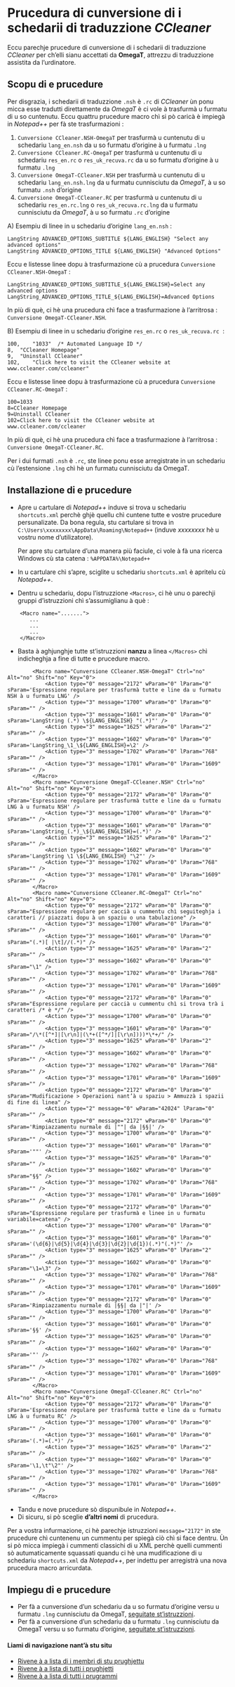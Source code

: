 # Prucedura di cunversione di i schedarii di traduzzione _CCleaner_

Eccu parechje prucedure di cunversione di i schedarii di traduzzione _CCleaner_ per ch’elli sianu accettati da  __OmegaT__, attrezzu di traduzzione assistita da l’urdinatore.

## Scopu di e prucedure

Per disgrazia, i schedarii di traduzzione `.nsh` è `.rc` di _CCleaner_ ùn ponu micca esse tradutti direttamente da _OmegaT_ è ci vole à trasfurmà u furmatu di u so cuntenutu. Eccu quattru prucedure macro chì si pò caricà è impiegà in _Notepad++_ per fà ste trasfurmazioni :
1. `Cunversione CCleaner.NSH-OmegaT` per trasfurmà u cuntenutu di u schedariu `lang_en.nsh` da u so furmatu d’origine à u furmatu `.lng`
2. `Cunversione CCleaner.RC-OmegaT` per trasfurmà u cuntenutu di u schedariu `res_en.rc` o `res_uk_recuva.rc` da u so furmatu d’origine à u furmatu `.lng`
3. `Cunversione OmegaT-CCleaner.NSH` per trasfurmà u cuntenutu di u schedariu `lang_en.nsh.lng` da u furmatu cunnisciutu da _OmegaT_, à u so furmatu `.nsh` d’origine
4. `Cunversione OmegaT-CCleaner.RC` per trasfurmà u cuntenutu di u schedariu `res_en.rc.lng` o `res_uk_recuva.rc.lng` da u furmatu cunnisciutu da _OmegaT_, à u so furmatu `.rc` d’origine

A) Esempiu di linee in u schedariu d’origine `lang_en.nsh` :
```
LangString ADVANCED_OPTIONS_SUBTITLE ${LANG_ENGLISH} "Select any advanced options"
LangString ADVANCED_OPTIONS_TITLE ${LANG_ENGLISH} "Advanced Options"
```
Eccu e listesse linee dopu à trasfurmazione cù a prucedura `Cunversione CCleaner.NSH-OmegaT` :
```
LangString_ADVANCED_OPTIONS_SUBTITLE_${LANG_ENGLISH}=Select any advanced options
LangString_ADVANCED_OPTIONS_TITLE_${LANG_ENGLISH}=Advanced Options
```
In più di què, ci hè una prucedura chì face a trasfurmazione à l’arritrosa : `Cunversione OmegaT-CCleaner.NSH`.  

B) Esempiu di linee in u schedariu d’origine `res_en.rc` o `res_uk_recuva.rc`  :
```
100,	"1033"	/* Automated Language ID */
8,	"CCleaner Homepage"
9,	"Uninstall CCleaner"
102,	"Click here to visit the CCleaner website at www.ccleaner.com/ccleaner"
```
Eccu e listesse linee dopu à trasfurmazione cù a prucedura `Cunversione CCleaner.RC-OmegaT` :
```
100=1033
8=CCleaner Homepage
9=Uninstall CCleaner
102=Click here to visit the CCleaner website at www.ccleaner.com/ccleaner
```
In più di què, ci hè una prucedura chì face a trasfurmazione à l’arritrosa : `Cunversione OmegaT-CCleaner.RC`.  

Per i dui furmati `.nsh` è `.rc`, ste linee ponu esse arregistrate in un schedariu cù l’estensione `.lng` chì hè un furmatu cunnisciutu da OmegaT.

## Installazione di e prucedure

- Apre u cartulare di _Notepad++_ induve si trova u schedariu `shortcuts.xml` perchè ghjè quellu chì cuntene tutte e vostre prucedure persunalizate. Da bona regula, stu cartulare si trova in `C:\Users\xxxxxxxx\AppData\Roaming\Notepad++` (induve _xxxxxxxx_ hè u vostru nome d’utilizatore).  

    Per apre stu cartulare d’una manera più faciule, ci vole à fà una ricerca Windows cù sta catena : `%APPDATA%\Notepad++`

- In u cartulare chì s’apre, sciglite u schedariu `shortcuts.xml` è apritelu cù _Notepad++_.

- Dentru u schedariu, dopu l’istruzzione `<Macros>`, ci hè unu o parechji gruppi d’istruzzioni chì s’assumiglianu à què :
```
	<Macro name=".......">
	   ...
	   ...
	   ...
	</Macro>
```
- Basta à aghjunghje tutte st’istruzzioni __nanzu__ a linea `</Macros>` chì indicheghja a fine di tutte e prucedure macro.
```
        <Macro name="Cunversione CCleaner.NSH-OmegaT" Ctrl="no" Alt="no" Shift="no" Key="0">
            <Action type="0" message="2172" wParam="0" lParam="0" sParam='Espressione regulare per trasfurmà tutte e line da u furmatu NSH à u furmatu LNG' />
            <Action type="3" message="1700" wParam="0" lParam="0" sParam="" />
            <Action type="3" message="1601" wParam="0" lParam="0" sParam='LangString (.*) \${LANG_ENGLISH} "(.*)"' />
            <Action type="3" message="1625" wParam="0" lParam="2" sParam="" />
            <Action type="3" message="1602" wParam="0" lParam="0" sParam='LangString_\1_\${LANG_ENGLISH}=\2' />
            <Action type="3" message="1702" wParam="0" lParam="768" sParam="" />
            <Action type="3" message="1701" wParam="0" lParam="1609" sParam="" />
        </Macro>
        <Macro name="Cunversione OmegaT-CCleaner.NSH" Ctrl="no" Alt="no" Shift="no" Key="0">
            <Action type="0" message="2172" wParam="0" lParam="0" sParam='Espressione regulare per trasfurmà tutte e line da u furmatu LNG à u furmatu NSH' />
            <Action type="3" message="1700" wParam="0" lParam="0" sParam="" />
            <Action type="3" message="1601" wParam="0" lParam="0" sParam='LangString_(.*)_\${LANG_ENGLISH}=(.*)' />
            <Action type="3" message="1625" wParam="0" lParam="2" sParam="" />
            <Action type="3" message="1602" wParam="0" lParam="0" sParam='LangString \1 \${LANG_ENGLISH} "\2"' />
            <Action type="3" message="1702" wParam="0" lParam="768" sParam="" />
            <Action type="3" message="1701" wParam="0" lParam="1609" sParam="" />
        </Macro>
        <Macro name="Cunversione CCleaner.RC-OmegaT" Ctrl="no" Alt="no" Shift="no" Key="0">
            <Action type="0" message="2172" wParam="0" lParam="0" sParam="Espressione regulare per caccià u cummentu chì seguiteghja i caratteri // piazzati dopu à un spaziu o una tabulazione" />
            <Action type="3" message="1700" wParam="0" lParam="0" sParam="" />
            <Action type="3" message="1601" wParam="0" lParam="0" sParam="(.*)[ |\t]//(.*)" />
            <Action type="3" message="1625" wParam="0" lParam="2" sParam="" />
            <Action type="3" message="1602" wParam="0" lParam="0" sParam="\1" />
            <Action type="3" message="1702" wParam="0" lParam="768" sParam="" />
            <Action type="3" message="1701" wParam="0" lParam="1609" sParam="" />
            <Action type="0" message="2172" wParam="0" lParam="0" sParam="Espressione regulare per caccià u cummentu chì si trova trà i caratteri /* è */" />
            <Action type="3" message="1700" wParam="0" lParam="0" sParam="" />
            <Action type="3" message="1601" wParam="0" lParam="0" sParam="/\*([^*]|[\r\n]|(\*+([^*/]|[\r\n])))*\*+/" />
            <Action type="3" message="1625" wParam="0" lParam="2" sParam="" />
            <Action type="3" message="1602" wParam="0" lParam="0" sParam="" />
            <Action type="3" message="1702" wParam="0" lParam="768" sParam="" />
            <Action type="3" message="1701" wParam="0" lParam="1609" sParam="" />
            <Action type="0" message="2172" wParam="0" lParam="0" sParam="Mudificazione > Operazioni nant’à u spaziu > Ammuzzà i spazii di fine di linea" />
            <Action type="2" message="0" wParam="42024" lParam="0" sParam="" />
            <Action type="0" message="2172" wParam="0" lParam="0" sParam='Rimpiazzamentu nurmale di |""| da |§§|' />
            <Action type="3" message="1700" wParam="0" lParam="0" sParam="" />
            <Action type="3" message="1601" wParam="0" lParam="0" sParam='""' />
            <Action type="3" message="1625" wParam="0" lParam="0" sParam="" />
            <Action type="3" message="1602" wParam="0" lParam="0" sParam="§§" />
            <Action type="3" message="1702" wParam="0" lParam="768" sParam="" />
            <Action type="3" message="1701" wParam="0" lParam="1609" sParam="" />
            <Action type="0" message="2172" wParam="0" lParam="0" sParam="Espressione regulare per trasfurmà e linee in u furmatu variabile=catena" />
            <Action type="3" message="1700" wParam="0" lParam="0" sParam="" />
            <Action type="3" message="1601" wParam="0" lParam="0" sParam='(\d{6}|\d{5}|\d{4}|\d{3}|\d{2}|\d{1})(.*)"(.*)"' />
            <Action type="3" message="1625" wParam="0" lParam="2" sParam="" />
            <Action type="3" message="1602" wParam="0" lParam="0" sParam="\1=\3" />
            <Action type="3" message="1702" wParam="0" lParam="768" sParam="" />
            <Action type="3" message="1701" wParam="0" lParam="1609" sParam="" />
            <Action type="0" message="2172" wParam="0" lParam="0" sParam='Rimpiazzamentu nurmale di |§§| da |"|' />
            <Action type="3" message="1700" wParam="0" lParam="0" sParam="" />
            <Action type="3" message="1601" wParam="0" lParam="0" sParam='§§' />
            <Action type="3" message="1625" wParam="0" lParam="0" sParam="" />
            <Action type="3" message="1602" wParam="0" lParam="0" sParam='"' />
            <Action type="3" message="1702" wParam="0" lParam="768" sParam="" />
            <Action type="3" message="1701" wParam="0" lParam="1609" sParam="" />
        </Macro>
        <Macro name="Cunversione OmegaT-CCleaner.RC" Ctrl="no" Alt="no" Shift="no" Key="0">
            <Action type="0" message="2172" wParam="0" lParam="0" sParam='Espressione regulare per trasfurmà tutte e line da u furmatu LNG à u furmatu RC' />
            <Action type="3" message="1700" wParam="0" lParam="0" sParam="" />
            <Action type="3" message="1601" wParam="0" lParam="0" sParam='(.*)=(.*)' />
            <Action type="3" message="1625" wParam="0" lParam="2" sParam="" />
            <Action type="3" message="1602" wParam="0" lParam="0" sParam='\1,\t"\2"' />
            <Action type="3" message="1702" wParam="0" lParam="768" sParam="" />
            <Action type="3" message="1701" wParam="0" lParam="1609" sParam="" />
        </Macro>
```
- Tandu e nove prucedure sò dispunibule in _Notepad++_.
- Di sicuru, si pò sceglie __d’altri nomi__ di prucedura.  

Per a vostra infurmazione, ci hè parechje istruzzioni `message="2172"` in ste prucedure chì cuntenenu un cummentu per spiegà ciò chì si face dentru. Ùn si pò micca impiegà i cummenti classichi di u XML perchè quelli cummenti sò autumaticamente squassati quandu ci hè una mudificazione di u schedariu `shortcuts.xml` da _Notepad++_, per indettu per arregistrà una nova prucedura macro arricurdata.

## Impiegu di e prucedure

- Per fà a cunversione d’un schedariu da u so furmatu d’origine versu u furmatu `.lng` cunnisciutu da OmegaT, [seguitate st’istruzzioni](./OmegaT.md#preparazione-di-i-schedarii-nanzu-a-traduzzione).
- Per fà a cunversione d’un schedariu da u furmatu `.lng` cunnisciutu da OmegaT versu u so furmatu d’origine, [seguitate st’istruzzioni](./OmegaT.md#preparazione-di-i-schedarii-dopu-a-traduzzione).

#### Liami di navigazione nant’à stu situ
- [Rivene à a lista di i membri di stu prughjettu](./)
- [Rivene à a lista di tutti i prughjetti](../)
- [Rivene à a lista di tutti i prugrammi](../../../../#readme)
